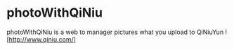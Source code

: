 # photoWithQiNiu
photoWithQiNiu is a web to manager pictures what you upload to QiNiuYun ![http://www.qiniu.com/]

